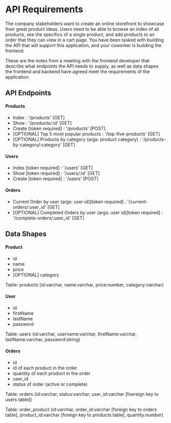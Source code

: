 # API Requirements
The company stakeholders want to create an online storefront to showcase their great product ideas. Users need to be able to browse an index of all products, see the specifics of a single product, and add products to an order that they can view in a cart page. You have been tasked with building the API that will support this application, and your coworker is building the frontend.

These are the notes from a meeting with the frontend developer that describe what endpoints the API needs to supply, as well as data shapes the frontend and backend have agreed meet the requirements of the application. 

## API Endpoints
#### Products
- Index : '/products' [GET]
- Show : '/products/:id' [GET]
- Create [token required] : '/products' [POST]
- [OPTIONAL] Top 5 most popular products : '/top-five-products' [GET]
- [OPTIONAL] Products by category (args: product category) : '/products-by-category/:category' [GET]

#### Users
- Index [token required] : '/users' [GET]
- Show [token required] : '/users/:id' [GET]
- Create [token required] : '/users' [POST]

#### Orders
- Current Order by user (args: user id)[token required] : '/current-orders/:user_id' [GET]
- [OPTIONAL] Completed Orders by user (args: user id)[token required] : '/complete-orders/:user_id' [GET]

## Data Shapes
#### Product
-  id
- name
- price
- [OPTIONAL] category

Table: products (id:varchar, name:varchar, price:number, category:varchar)

#### User
- id
- firstName
- lastName
- password

Table: users (id:varchar, username:varchar, firstName:varchar, lastName:varchar, password:string)

#### Orders
- id
- id of each product in the order
- quantity of each product in the order
- user_id
- status of order (active or complete)

Table: orders (id:varchar, status:varchar, user_id:varchar [foereign key to users table])

Table: order_product (id:varchar, order_id:varchar [foreign key to orders table], product_id:varchar [foreign key to products table], quantity:number)